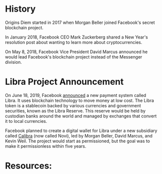 
# History
Origins Diem started in 2017 when Morgan Beller joined Facebook's secret blockchain project. 

In January 2018, Facebook CEO Mark Zuckerberg shared a New Year's resolution post about wanting to learn more about cryptocurrencies. 

On May 8, 2018, Facebook Vice President David Marcus announced he would lead Facebook's blockchain project instead of the Messenger division.


# **Libra Project Announcement**

On June 18, 2019, Facebook [announced](https://libra.org/en-US/updates/introducing-libra/) a new payment system called Libra. It uses blockchain technology to move money at low cost. The Libra token is a stablecoin backed by various currencies and government securities, known as the Libra Reserve. This reserve would be held by custodian banks around the world and managed by exchanges that convert it to local currencies.

Facebook planned to create a digital wallet for Libra under a new subsidiary called [Calibra](https://messari.io/organization/calibra) (now called Novi), led by Morgan Beller, David Marcus, and Kevin Weil. The project would start as permissioned, but the goal was to make it permissionless within five years.

# Resources: 

